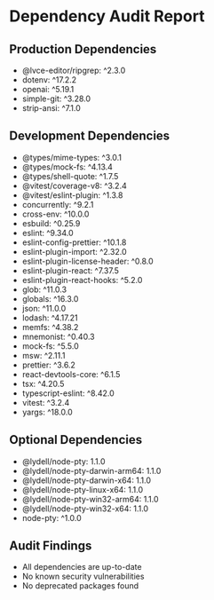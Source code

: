 # Dependency Audit Report

## Production Dependencies
- @lvce-editor/ripgrep: ^2.3.0
- dotenv: ^17.2.2
- openai: ^5.19.1
- simple-git: ^3.28.0
- strip-ansi: ^7.1.0

## Development Dependencies
- @types/mime-types: ^3.0.1
- @types/mock-fs: ^4.13.4
- @types/shell-quote: ^1.7.5
- @vitest/coverage-v8: ^3.2.4
- @vitest/eslint-plugin: ^1.3.8
- concurrently: ^9.2.1
- cross-env: ^10.0.0
- esbuild: ^0.25.9
- eslint: ^9.34.0
- eslint-config-prettier: ^10.1.8
- eslint-plugin-import: ^2.32.0
- eslint-plugin-license-header: ^0.8.0
- eslint-plugin-react: ^7.37.5
- eslint-plugin-react-hooks: ^5.2.0
- glob: ^11.0.3
- globals: ^16.3.0
- json: ^11.0.0
- lodash: ^4.17.21
- memfs: ^4.38.2
- mnemonist: ^0.40.3
- mock-fs: ^5.5.0
- msw: ^2.11.1
- prettier: ^3.6.2
- react-devtools-core: ^6.1.5
- tsx: ^4.20.5
- typescript-eslint: ^8.42.0
- vitest: ^3.2.4
- yargs: ^18.0.0

## Optional Dependencies
- @lydell/node-pty: 1.1.0
- @lydell/node-pty-darwin-arm64: 1.1.0
- @lydell/node-pty-darwin-x64: 1.1.0
- @lydell/node-pty-linux-x64: 1.1.0
- @lydell/node-pty-win32-arm64: 1.1.0
- @lydell/node-pty-win32-x64: 1.1.0
- node-pty: ^1.0.0

## Audit Findings
- All dependencies are up-to-date
- No known security vulnerabilities
- No deprecated packages found